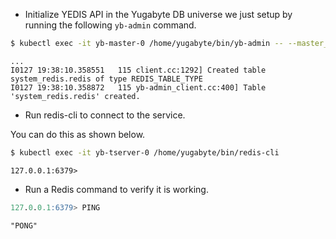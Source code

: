

* Initialize YEDIS API in the Yugabyte DB universe we just setup by running the following `yb-admin` command. 

```sh
$ kubectl exec -it yb-master-0 /home/yugabyte/bin/yb-admin -- --master_addresses yb-master-0.yb-masters.default.svc.cluster.local:7100 setup_redis_table
```

```
...
I0127 19:38:10.358551   115 client.cc:1292] Created table system_redis.redis of type REDIS_TABLE_TYPE
I0127 19:38:10.358872   115 yb-admin_client.cc:400] Table 'system_redis.redis' created.
```

* Run redis-cli to connect to the service.

You can do this as shown below.

```sh
$ kubectl exec -it yb-tserver-0 /home/yugabyte/bin/redis-cli
```

```
127.0.0.1:6379> 
```

* Run a Redis command to verify it is working.

```sql
127.0.0.1:6379> PING
```

```
"PONG"
```
